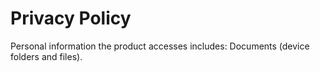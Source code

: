 # Privacy Policy

Personal information the product accesses includes: Documents (device folders and files).
